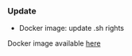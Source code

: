 ### Update
- Docker image: update .sh rights

Docker image available [here](https://github.com/xclemence/dependencies-graph-viewer/packages)

